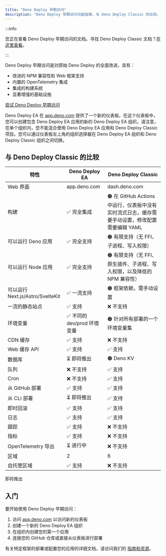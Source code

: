 ```yaml
---
title: "Deno Deploy 早期访问"
description: "Deno Deploy 早期访问功能指南，与 Deno Deploy Classic 的比较，以及部署的入门说明。"
---
```


:::info

您正在查看 Deno Deploy 早期访问的文档。寻找 Deno Deploy Classic 文档？[在这里查看](/deploy/)。

:::

Deno Deploy 早期访问是对原始 Deno Deploy 的全面改进，具有：

- 改进的 NPM 兼容性和 Web 框架支持
- 内置的 OpenTelemetry 集成
- 集成的构建系统
- 显著增强的基础设施

<a href="https://app.deno.com" class="docs-cta runtime-cta">尝试 Deno Deploy 早期访问</a>

Deno Deploy EA 在 [app.deno.com](https://app.deno.com) 提供了一个新的仪表板。在这个仪表板中，您可以创建包含 Deno Deploy EA 应用的新的 Deno Deploy EA 组织。请注意，在单个组织内，您不能混合使用 Deno Deploy EA 应用和 Deno Deploy Classic 项目。您可以通过仪表板左上角的组织选择器在 Deno Deploy EA 组织和 Deno Deploy Classic 组织之间切换。

## 与 Deno Deploy Classic 的比较

| 特性                          | Deno Deploy EA                 | Deno Deploy Classic                                                                                                                     |
| ----------------------------- | ------------------------------ | --------------------------------------------------------------------------------------------------------------------------------------- |
| Web 界面                     | app.deno.com                   | dash.deno.com                                                                                                                           |
| 构建                          | ✅ 完全集成                    | 🟠 在 GitHub Actions 中运行，仪表板中没有实时流式日志，缓存需要手动设置，修改配置需要编辑 YAML                                       |
| 可以运行 Deno 应用            | ✅ 完全支持                    | 🟠 有限支持（无 FFI、子进程、写入权限）                                                                                                 |
| 可以运行 Node 应用            | ✅ 完全支持                    | 🟠 有限支持（无 FFI、原生插件、子进程、写入权限，以及降低的 NPM 兼容性）                                                               |
| 可以运行 Next.js/Astro/SvelteKit | ✅ 一流支持                   | 🟠 框架依赖，需手动设置                                                                                                                 |
| 一流的静态站点                | ✅ 支持                        | ❌ 不支持                                                                                                                               |
| 环境变量                     | ✅ 不同的 dev/prod 环境变量    | 🟠 针对所有部署的一个环境变量集                                                                                                        |
| CDN 缓存                     | ✅ 支持                        | ❌ 不支持                                                                                                                               |
| Web 缓存 API                 | ✅ 支持                        | ✅ 支持                                                                                                                                |
| 数据库                       | ⏳ 即将推出                   | 🟠 Deno KV                                                                                                                             |
| 队列                          | ❌ 不支持                     | ✅ 支持                                                                                                                                |
| Cron                          | ❌ 不支持                     | ✅ 支持                                                                                                                                |
| 从 GitHub 部署                | ✅ 支持                        | ✅ 支持                                                                                                                                |
| 从 CLI 部署                   | ⏳ 即将推出                   | ✅ 支持                                                                                                                                |
| 即时回滚                     | ✅ 支持                        | ✅ 支持                                                                                                                                |
| 日志                          | ✅ 支持                        | ✅ 支持                                                                                                                                |
| 跟踪                          | ✅ 支持                        | ❌ 不支持                                                                                                                               |
| 指标                          | ✅ 支持                        | ❌ 不支持                                                                                                                               |
| OpenTelemetry 导出            | ⏳ 进行中                     | ❌ 不支持                                                                                                                               |
| 区域                          | 2                              | 6                                                                                                                                     |
| 自托管区域                   | ✅ 支持                        | ❌ 不支持                                                                                                                               |

即将推出

## 入门

要开始使用 Deno Deploy 早期访问：

1. 访问 [app.deno.com](https://app.deno.com) 以访问新的仪表板
2. 创建一个新的 Deno Deploy EA 组织
3. 在组织内创建您的第一个应用
4. 连接您的 GitHub 仓库或直接从仪表板进行部署

有关特定框架的部署或配置您的应用的详细文档，请访问我们的 [指南和资源](/deploy/early-access)。